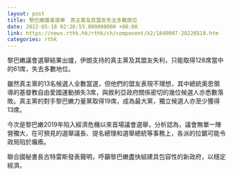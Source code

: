 ```yaml
---
layout: post
title: 黎巴嫩議會選舉　真主黨及其盟友失去多數席位
date: 2022-05-18 02:26:53.000000000 +08:00
link: https://news.rthk.hk/rthk/ch/component/k2/1649007-20220518.htm
categories: rthk
---
```


黎巴嫩議會選舉結果出爐，伊朗支持的真主黨及其盟友失利，只能取得128席當中的61席，失去多數地位。

雖然真主黨的13名候選人全數當選，但他們的盟友表現不理想，其中總統奧恩領導的基督教自由愛國運動損失3席，與敘利亞政府關係密切的幾位候選人亦悉數落敗。真主黨的對手黎巴嫩力量黨取得19席，成為最大黨，獨立候選人亦至少獲得13席。

今次是黎巴嫩2019年陷入經濟危機以來首場議會選舉，分析認為，議會無單一陣營獨大，在可預見的選舉議長、提名總理和選舉總統等事務上，各派的拉鋸可能令政局陷於癱瘓。

聯合國秘書長古特雷斯發表聲明，呼籲黎巴嫩盡快組建具包容性的新政府，以穩定經濟。
